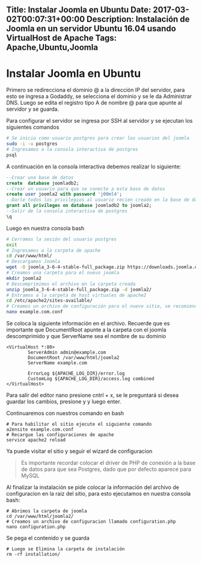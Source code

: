 Title: Instalar Joomla en Ubuntu
Date: 2017-03-02T00:07:31+00:00
Description: Instalación de Joomla en un servidor Ubuntu 16.04 usando VirtualHost de Apache
Tags: Apache,Ubuntu,Joomla
---
# Instalar Joomla en Ubuntu

Primero se redirecciona el dominio @ a la dirección IP del servidor, para esto se ingresa a Godaddy, se selecciona el dominio y se le da Administrar DNS. Luego se edita el registro tipo A de nombre @ para que apunte al servidor y se guarda. 

Para configurar el servidor se ingresa por SSH al servidor y se ejecutan los siguientes comandos
```bash
# Se inicia como usuario postgres para crear los usuarios del joomla
sudo -i -u postgres
# Ingresamos a la consola interactiva de postgres
psql
```
A continuación en la consola interactiva debemos realizar lo siguiente:

```sql
--Crear una base de datos
create  database joomladb2;
--Crear un usuario para que se conecte a esta base de datos
create user joomla2 with password 'j00ml4';
--Darle todos los privilegios al usuario recien creado en la base de datos
grant all privileges on database joomladb2 to joomla2;
--Salir de la consola interactiva de postgres
\q
```
Luego en nuestra consola bash
```bash
# Cerramos la sesión del usuario postgres
exit
# Ingresamos a la carpeta de apache
cd /var/www/html/
# Descargamos Joomla
wget -O joomla_3-6-4-stable-full_package.zip https://downloads.joomla.org/cms/joomla3/3-6-4/joomla_3-6-4-stable-full_package-zip
# Creamos una carpeta para el nuevo joomla
mkdir joomla2
# Descomprimimos el archivo en la carpeta creada
unzip joomla_3-6-4-stable-full_package.zip -d joomla2/
# Entramos a la carpeta de host virtuales de apache2
cd /etc/apache2/sites-available/
# Creamos un archivo de configuración para el nuevo sitio, se recomienda que el nombre del archivo de configuracion sea el nombre de dominio seguido por el sufijo .conf, pero no es una camisa de fuerza
nano example.com.conf
```
Se coloca la siguiente información en el archivo. Recuerde que es importante que DocumentRoot apunte a la carpeta con el joomla descomprimido y que ServerName sea el nombre de su dominio
```
<VirtualHost *:80>
        ServerAdmin admin@example.com
        DocumentRoot /var/www/html/joomla2
        ServerName example.com

        ErrorLog ${APACHE_LOG_DIR}/error.log
        CustomLog ${APACHE_LOG_DIR}/access.log combined
</VirtualHost>
```
Para salir del editor nano presione cntrl + x, se le preguntará si desea guardar los cambios, presione y y luego enter.

Continuaremos con nuestros comando en bash
```
# Para habilitar el sitio ejecute el siguiente comando
a2ensite example.com.conf
# Recargue las configuraciones de apache
service apache2 reload
```
Ya puede visitar el sitio y seguir el wizard de configuracion

> Es importante recordar colocar el driver de PHP de conexión a la base de datos para que sea Postgres, dado que por defecto aparece para MySQL


Al finalizar la instalación se pide colocar la información del archivo de configuracion en la raiz del sitio, para esto ejecutamos en nuestra consola bash:

```
# Abrimos la carpeta de joomla
cd /var/www/html/joomla2/
# Creamos un archivo de configuracion llamado configuration.php
nano configuration.php
```
Se pega el contenido y se guarda
```
# Luego se Elimina la carpeta de instalación
rm -rf installation/

```